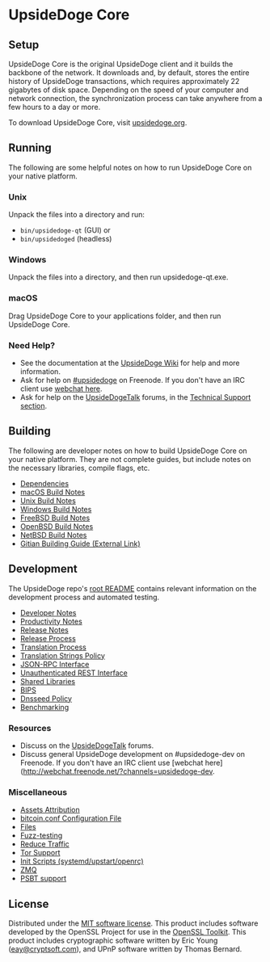 UpsideDoge Core
=============

Setup
---------------------
UpsideDoge Core is the original UpsideDoge client and it builds the backbone of the network. It downloads and, by default, stores the entire history of UpsideDoge transactions, which requires approximately 22 gigabytes of disk space. Depending on the speed of your computer and network connection, the synchronization process can take anywhere from a few hours to a day or more.

To download UpsideDoge Core, visit [upsidedoge.org](https://upsidedoge.org/).

Running
---------------------
The following are some helpful notes on how to run UpsideDoge Core on your native platform.

### Unix

Unpack the files into a directory and run:

- `bin/upsidedoge-qt` (GUI) or
- `bin/upsidedoged` (headless)

### Windows

Unpack the files into a directory, and then run upsidedoge-qt.exe.

### macOS

Drag UpsideDoge Core to your applications folder, and then run UpsideDoge Core.

### Need Help?

* See the documentation at the [UpsideDoge Wiki](https://upsidedoge.info/)
for help and more information.
* Ask for help on [#upsidedoge](http://webchat.freenode.net?channels=upsidedoge) on Freenode. If you don't have an IRC client use [webchat here](http://webchat.freenode.net?channels=upsidedoge).
* Ask for help on the [UpsideDogeTalk](https://upsidedogetalk.io/) forums, in the [Technical Support section](https://upsidedogetalk.io/c/technical-support).

Building
---------------------
The following are developer notes on how to build UpsideDoge Core on your native platform. They are not complete guides, but include notes on the necessary libraries, compile flags, etc.

- [Dependencies](dependencies.md)
- [macOS Build Notes](build-osx.md)
- [Unix Build Notes](build-unix.md)
- [Windows Build Notes](build-windows.md)
- [FreeBSD Build Notes](build-freebsd.md)
- [OpenBSD Build Notes](build-openbsd.md)
- [NetBSD Build Notes](build-netbsd.md)
- [Gitian Building Guide (External Link)](https://github.com/bitcoin-core/docs/blob/master/gitian-building.md)

Development
---------------------
The UpsideDoge repo's [root README](/README.md) contains relevant information on the development process and automated testing.

- [Developer Notes](developer-notes.md)
- [Productivity Notes](productivity.md)
- [Release Notes](release-notes.md)
- [Release Process](release-process.md)
- [Translation Process](translation_process.md)
- [Translation Strings Policy](translation_strings_policy.md)
- [JSON-RPC Interface](JSON-RPC-interface.md)
- [Unauthenticated REST Interface](REST-interface.md)
- [Shared Libraries](shared-libraries.md)
- [BIPS](bips.md)
- [Dnsseed Policy](dnsseed-policy.md)
- [Benchmarking](benchmarking.md)

### Resources
* Discuss on the [UpsideDogeTalk](https://upsidedogetalk.io/) forums.
* Discuss general UpsideDoge development on #upsidedoge-dev on Freenode. If you don't have an IRC client use [webchat here](http://webchat.freenode.net/?channels=upsidedoge-dev.

### Miscellaneous
- [Assets Attribution](assets-attribution.md)
- [bitcoin.conf Configuration File](bitcoin-conf.md)
- [Files](files.md)
- [Fuzz-testing](fuzzing.md)
- [Reduce Traffic](reduce-traffic.md)
- [Tor Support](tor.md)
- [Init Scripts (systemd/upstart/openrc)](init.md)
- [ZMQ](zmq.md)
- [PSBT support](psbt.md)

License
---------------------
Distributed under the [MIT software license](/COPYING).
This product includes software developed by the OpenSSL Project for use in the [OpenSSL Toolkit](https://www.openssl.org/). This product includes
cryptographic software written by Eric Young ([eay@cryptsoft.com](mailto:eay@cryptsoft.com)), and UPnP software written by Thomas Bernard.
